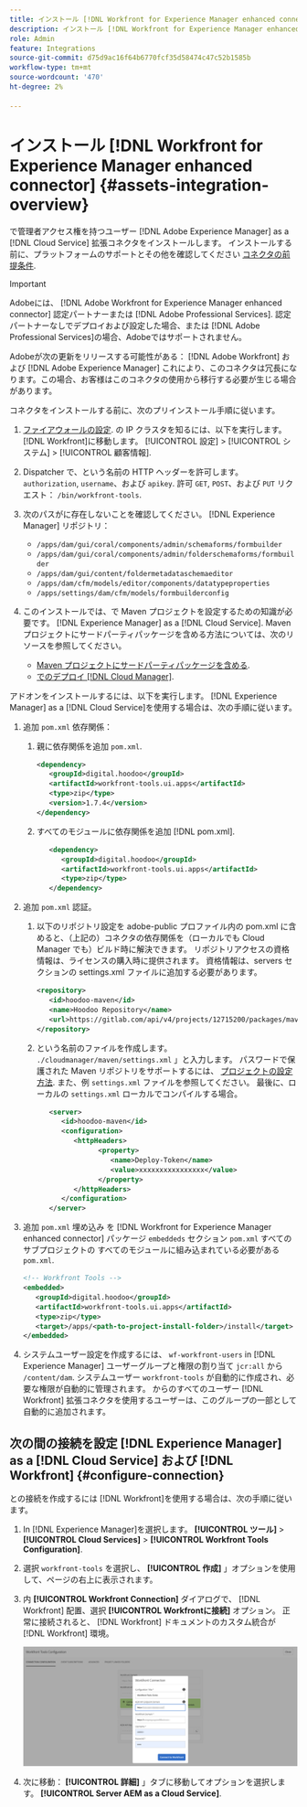 ```yaml
---
title: インストール [!DNL Workfront for Experience Manager enhanced connector]
description: インストール [!DNL Workfront for Experience Manager enhanced connector]
role: Admin
feature: Integrations
source-git-commit: d75d9ac16f64b6770fcf35d58474c47c52b1585b
workflow-type: tm+mt
source-wordcount: '470'
ht-degree: 2%

---
```



# インストール [!DNL Workfront for Experience Manager enhanced connector] {#assets-integration-overview}

で管理者アクセス権を持つユーザー [!DNL Adobe Experience Manager] as a [!DNL Cloud Service] 拡張コネクタをインストールします。 インストールする前に、プラットフォームのサポートとその他を確認してください [コネクタの前提条件](https://one.workfront.com/s/csh?context=2467&amp;pubname=the-new-workfront-experience).

>[!IMPORTANT]
>
>Adobeには、 [!DNL Adobe Workfront for Experience Manager enhanced connector] 認定パートナーまたは [!DNL Adobe Professional Services]. 認定パートナーなしでデプロイおよび設定した場合、または [!DNL Adobe Professional Services]の場合、Adobeではサポートされません。
>
>Adobeが次の更新をリリースする可能性がある： [!DNL Adobe Workfront] および [!DNL Adobe Experience Manager] これにより、このコネクタは冗長になります。この場合、お客様はこのコネクタの使用から移行する必要が生じる場合があります。

コネクタをインストールする前に、次のプリインストール手順に従います。

1. [ファイアウォールの設定](https://one.workfront.com/s/document-item?bundleId=the-new-workfront-experience&amp;topicId=Content%2FAdministration_and_Setup%2FGet_started-WF_administration%2Fconfigure-your-firewall.html). の IP クラスタを知るには、以下を実行します。 [!DNL Workfront]に移動します。 [!UICONTROL 設定] > [!UICONTROL システム] > [!UICONTROL 顧客情報].

1. Dispatcher で、という名前の HTTP ヘッダーを許可します。 `authorization`, `username`、および `apikey`. 許可 `GET`, `POST`、および `PUT` リクエスト： `/bin/workfront-tools`.

1. 次のパスがに存在しないことを確認してください。 [!DNL Experience Manager] リポジトリ：

   * `/apps/dam/gui/coral/components/admin/schemaforms/formbuilder`
   * `/apps/dam/gui/coral/components/admin/folderschemaforms/formbuilder`
   * `/apps/dam/gui/content/foldermetadataschemaeditor`
   * `/apps/dam/cfm/models/editor/components/datatypeproperties`
   * `/apps/settings/dam/cfm/models/formbuilderconfig`

1. このインストールでは、で Maven プロジェクトを設定するための知識が必要です。 [!DNL Experience Manager] as a [!DNL Cloud Service]. Maven プロジェクトにサードパーティパッケージを含める方法については、次のリソースを参照してください。

   * [Maven プロジェクトにサードパーティパッケージを含める](https://experienceleague.adobe.com/docs/experience-manager-cloud-service/implementing/deploying/overview.html#including-third-party).
   * [でのデプロイ [!DNL Cloud Manager]](https://experienceleague.adobe.com/docs/experience-manager-cloud-service/implementing/using-cloud-manager/deploy-code.html?lang=ja).

アドオンをインストールするには、以下を実行します。 [!DNL Experience Manager] as a [!DNL Cloud Service]を使用する場合は、次の手順に従います。

1. 追加 `pom.xml` 依存関係：

   1. 親に依存関係を追加 `pom.xml`.

      ```XML
      <dependency>
         <groupId>digital.hoodoo</groupId>
         <artifactId>workfront-tools.ui.apps</artifactId>
         <type>zip</type>
         <version>1.7.4</version>
      </dependency>
      ```

   1. すべてのモジュールに依存関係を追加 [!DNL pom.xml].

      ```XML
         <dependency>
            <groupId>digital.hoodoo</groupId>
            <artifactId>workfront-tools.ui.apps</artifactId>
            <type>zip</type>
         </dependency>
      ```

1. 追加 `pom.xml` 認証。

   1. 以下のリポジトリ設定を adobe-public プロファイル内の pom.xml に含めると、（上記の）コネクタの依存関係を（ローカルでも Cloud Manager でも）ビルド時に解決できます。 リポジトリアクセスの資格情報は、ライセンスの購入時に提供されます。 資格情報は、servers セクションの settings.xml ファイルに追加する必要があります。

      ```XML
      <repository>
         <id>hoodoo-maven</id>
         <name>Hoodoo Repository</name>
         <url>https://gitlab.com/api/v4/projects/12715200/packages/maven</url>
      </repository>
      ```

   1. という名前のファイルを作成します。 `./cloudmanager/maven/settings.xml` 」と入力します。 パスワードで保護された Maven リポジトリをサポートするには、 [プロジェクトの設定方法](/help/implementing/cloud-manager/getting-access-to-aem-in-cloud/setting-up-project.md). また、例 `settings.xml` ファイルを参照してください。 最後に、ローカルの `settings.xml` ローカルでコンパイルする場合。

      ```XML
         <server>
            <id>hoodoo-maven</id>
            <configuration>
               <httpHeaders>
                     <property>
                        <name>Deploy-Token</name>
                        <value>xxxxxxxxxxxxxxxx</value>
                     </property>
               </httpHeaders>
            </configuration>
         </server>
      ```

1. 追加 `pom.xml` 埋め込み を [!DNL Workfront for Experience Manager enhanced connector] パッケージ `embeddeds` セクション `pom.xml` すべてのサブプロジェクトの すべてのモジュールに組み込まれている必要がある `pom.xml`.

   ```XML
   <!-- Workfront Tools -->
   <embedded>
      <groupId>digital.hoodoo</groupId>
      <artifactId>workfront-tools.ui.apps</artifactId>
      <type>zip</type>
      <target>/apps/<path-to-project-install-folder>/install</target>
   </embedded>
   ```

1. システムユーザー設定を作成するには、 `wf-workfront-users` in [!DNL Experience Manager] ユーザーグループと権限の割り当て `jcr:all` から `/content/dam`. システムユーザー `workfront-tools` が自動的に作成され、必要な権限が自動的に管理されます。 からのすべてのユーザー [!DNL Workfront] 拡張コネクタを使用するユーザーは、このグループの一部として自動的に追加されます。

## 次の間の接続を設定 [!DNL Experience Manager] as a [!DNL Cloud Service] および [!DNL Workfront] {#configure-connection}

との接続を作成するには [!DNL Workfront]を使用する場合は、次の手順に従います。

1. In [!DNL Experience Manager]を選択します。 **[!UICONTROL ツール]** > **[!UICONTROL Cloud Services]** > **[!UICONTROL Workfront Tools Configuration]**.

1. 選択 `workfront-tools` を選択し、 **[!UICONTROL 作成]** 」オプションを使用して、ページの右上に表示されます。

1. 内 **[!UICONTROL Workfront Connection]** ダイアログで、 [!DNL Workfront] 配置、選択 **[!UICONTROL Workfrontに接続]** オプション。 正常に接続されると、 [!DNL Workfront] ドキュメントのカスタム統合が [!DNL Workfront] 環境。

   ![接続 [!DNL Experience Manager] および [!DNL Workfront]](/help/assets/assets/wf-connection-config.png)

1. 次に移動： **[!UICONTROL 詳細]** 」タブに移動してオプションを選択します。 **[!UICONTROL Server AEM as a Cloud Service]**.
